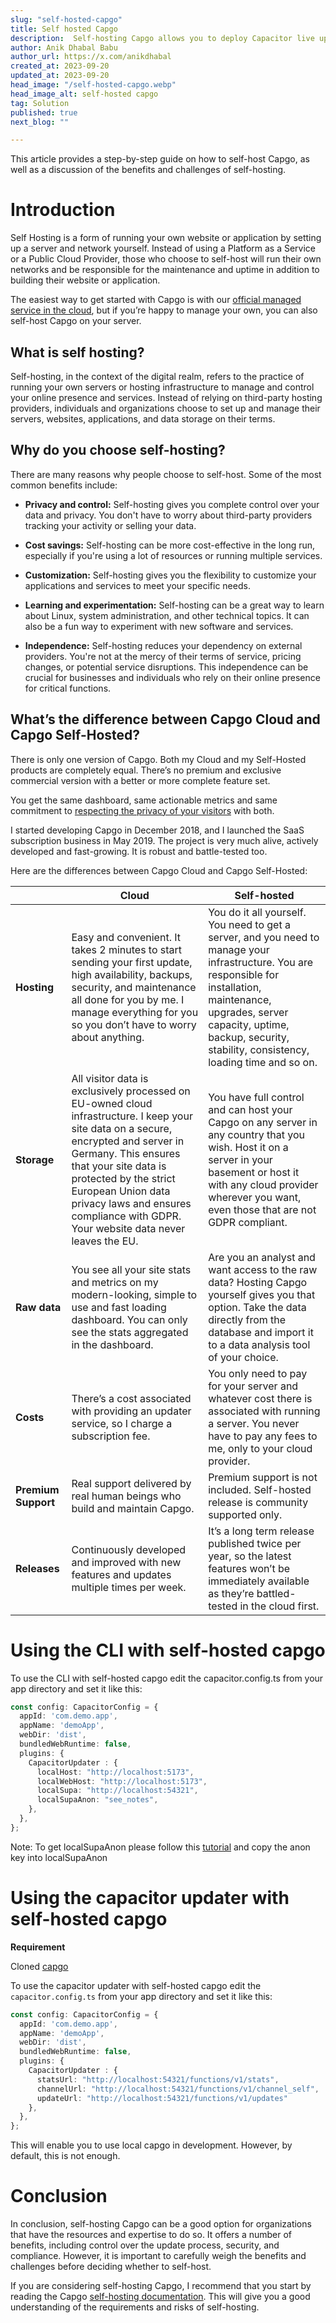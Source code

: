 ```yaml
---
slug: "self-hosted-capgo"
title: Self hosted Capgo
description:  Self-hosting Capgo allows you to deploy Capacitor live updates to your users without having to use the Capgo cloud service.
author: Anik Dhabal Babu
author_url: https://x.com/anikdhabal
created_at: 2023-09-20
updated_at: 2023-09-20
head_image: "/self-hosted-capgo.webp"
head_image_alt: self-hosted capgo
tag: Solution
published: true
next_blog: ""

---
```


This article provides a step-by-step guide on how to self-host Capgo, as well as a discussion of the benefits and challenges of self-hosting.

# Introduction

Self Hosting is a form of running your own website or application by setting up a server and network yourself. Instead of using a Platform as a Service or a Public Cloud Provider, those who choose to self-host will run their own networks and be responsible for the maintenance and uptime in addition to building their website or application.

The easiest way to get started with Capgo is with our [official managed service in the cloud](https://capgo.app/), but if you’re happy to manage your own, you can also self-host Capgo on your server.

## What is self hosting?

Self-hosting, in the context of the digital realm, refers to the practice of running your own servers or hosting infrastructure to manage and control your online presence and services. Instead of relying on third-party hosting providers, individuals and organizations choose to set up and manage their servers, websites, applications, and data storage on their terms.

## Why do you choose self-hosting?

There are many reasons why people choose to self-host. Some of the most common benefits include:

* **Privacy and control:** Self-hosting gives you complete control over your data and privacy. You don't have to worry about third-party providers tracking your activity or selling your data.

* **Cost savings:** Self-hosting can be more cost-effective in the long run, especially if you're using a lot of resources or running multiple services.

* **Customization:** Self-hosting gives you the flexibility to customize your applications and services to meet your specific needs.

* **Learning and experimentation:** Self-hosting can be a great way to learn about Linux, system administration, and other technical topics. It can also be a fun way to experiment with new software and services.

* **Independence:** Self-hosting reduces your dependency on external providers. You're not at the mercy of their terms of service, pricing changes, or potential service disruptions. This independence can be crucial for businesses and individuals who rely on their online presence for critical functions.

## What’s the difference between Capgo Cloud and Capgo Self-Hosted?

There is only one version of Capgo. Both my Cloud and my Self-Hosted products are completely equal. There’s no premium and exclusive commercial version with a better or more complete feature set.

You get the same dashboard, same actionable metrics and same commitment to [respecting the privacy of your visitors](https://capgo.app/privacy/) with both.

I started developing Capgo in December 2018, and I launched the SaaS subscription business in May 2019. The project is very much alive, actively developed and fast-growing. It is robust and battle-tested too.

Here are the differences between Capgo Cloud and Capgo Self-Hosted:

|   | Cloud | Self-hosted |
| --- | --- | --- |
| **Hosting** | Easy and convenient. It takes 2 minutes to start sending your first update, high availability, backups, security, and maintenance all done for you by me. I manage everything for you so you don’t have to worry about anything. | You do it all yourself. You need to get a server, and you need to manage your infrastructure. You are responsible for installation, maintenance, upgrades, server capacity, uptime, backup, security, stability, consistency, loading time and so on. |
| **Storage** | All visitor data is exclusively processed on EU-owned cloud infrastructure. I keep your site data on a secure, encrypted and server in Germany. This ensures that your site data is protected by the strict European Union data privacy laws and ensures compliance with GDPR. Your website data never leaves the EU. | You have full control and can host your Capgo on any server in any country that you wish. Host it on a server in your basement or host it with any cloud provider wherever you want, even those that are not GDPR compliant. |
| **Raw data** | You see all your site stats and metrics on my modern-looking, simple to use and fast loading dashboard. You can only see the stats aggregated in the dashboard. | Are you an analyst and want access to the raw data? Hosting Capgo yourself gives you that option. Take the data directly from the database and import it to a data analysis tool of your choice. |
| **Costs** | There’s a cost associated with providing an updater service, so I charge a subscription fee. | You only need to pay for your server and whatever cost there is associated with running a server. You never have to pay any fees to me, only to your cloud provider. |
| **Premium Support** | Real support delivered by real human beings who build and maintain Capgo. | Premium support is not included. Self-hosted release is community supported only. |
| **Releases** | Continuously developed and improved with new features and updates multiple times per week. | It’s a long term release published twice per year, so the latest features won’t be immediately available as they’re battled-tested in the cloud first. |

# Using the CLI with self-hosted capgo
To use the CLI with self-hosted capgo edit the capacitor.config.ts from your app directory and set it like this:

```ts
const config: CapacitorConfig = {
  appId: 'com.demo.app',
  appName: 'demoApp',
  webDir: 'dist',
  bundledWebRuntime: false,
  plugins: {
    CapacitorUpdater : {
      localHost: "http://localhost:5173",
      localWebHost: "http://localhost:5173",
      localSupa: "http://localhost:54321",
      localSupaAnon: "see_notes",
    },
  },
};
```

Note: To get localSupaAnon please follow this [tutorial](https://capgo.app/docs/self-hosted/local-dev/getting-started/) and copy the anon key into localSupaAnon

# Using the capacitor updater with self-hosted capgo

**Requirement**

Cloned [capgo](https://github.com/Cap-go/capgo/)

To use the capacitor updater with self-hosted capgo edit the `capacitor.config.ts` from your app directory and set it like this:

```ts
const config: CapacitorConfig = {
  appId: 'com.demo.app',
  appName: 'demoApp',
  webDir: 'dist',
  bundledWebRuntime: false,
  plugins: {
    CapacitorUpdater : {
      statsUrl: "http://localhost:54321/functions/v1/stats",
      channelUrl: "http://localhost:54321/functions/v1/channel_self",
      updateUrl: "http://localhost:54321/functions/v1/updates"
    },
  },
};
```

This will enable you to use local capgo in development. However, by default, this is not enough.

# Conclusion

In conclusion, self-hosting Capgo can be a good option for organizations that have the resources and expertise to do so. It offers a number of benefits, including control over the update process, security, and compliance. However, it is important to carefully weigh the benefits and challenges before deciding whether to self-host.

If you are considering self-hosting Capgo, I recommend that you start by reading the Capgo [self-hosting documentation](https://capgo.app/docs/self-hosted/getting-started/). This will give you a good understanding of the requirements and risks of self-hosting. 

